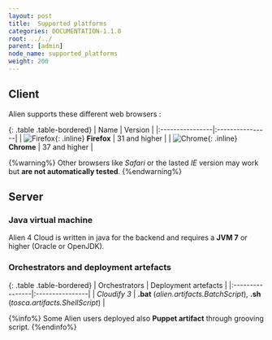 ```yaml
---
layout: post
title:  Supported platforms
categories: DOCUMENTATION-1.1.0
root: ../../
parent: [admin]
node_name: supported_platforms
weight: 200
---
```


## Client

Alien supports these different web browsers :

{: .table .table-bordered}
| Name | Version |
|:----------------|:----------------|
| ![Firefox](../../images/admin_guide/browsers_logo_firefox.png){: .inline} **Firefox** | 31 and higher |
| ![Chrome](../../images/admin_guide/browsers_logo_chrome.png){: .inline} **Chrome** | 37 and higher |

{%warning%}
Other browsers like _Safari_ or the lasted _IE_ version may work but **are not automatically tested**.
{%endwarning%}

## Server

### Java virtual machine

Alien 4 Cloud is written in java for the backend and requires a **JVM 7** or higher (Oracle or OpenJDK).

### Orchestrators and deployment artefacts

{: .table .table-bordered}
| Orchestrators | Deployment artefacts |
|:----------------|:----------------|
| _Cloudify 3_ | **.bat** (_alien.artifacts.BatchScript_), **.sh** (_tosca.artifacts.ShellScript_) |


{%info%}
Some Alien users deployed also **Puppet artifact** through grooving script.
{%endinfo%}
